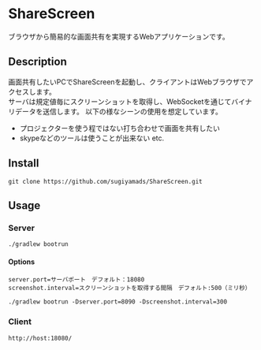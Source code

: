 # ShareScreen
ブラウザから簡易的な画面共有を実現するWebアプリケーションです。

## Description
画面共有したいPCでShareScreenを起動し、クライアントはWebブラウザでアクセスします。  
サーバは規定値毎にスクリーンショットを取得し、WebSocketを通じてバイナリデータを送信します。
以下の様なシーンの使用を想定しています。 
* プロジェクターを使う程ではない打ち合わせで画面を共有したい
* skypeなどのツールは使うことが出来ない etc.

## Install
    git clone https://github.com/sugiyamads/ShareScreen.git

## Usage
### Server  
    ./gradlew bootrun

#### Options
    server.port=サーバポート　デフォルト：18080
    screenshot.interval=スクリーンショットを取得する間隔　デフォルト:500（ミリ秒）

    ./gradlew bootrun -Dserver.port=8090 -Dscreenshot.interval=300
    
### Client  
    http://host:18080/

